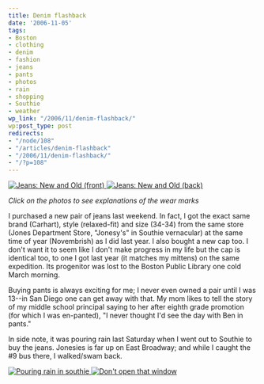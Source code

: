 ```yaml
---
title: Denim flashback
date: '2006-11-05'
tags:
- Boston
- clothing
- denim
- fashion
- jeans
- pants
- photos
- rain
- shopping
- Southie
- weather
wp_link: "/2006/11/denim-flashback/"
wp:post_type: post
redirects:
- "/node/108"
- "/articles/denim-flashback"
- "/2006/11/denim-flashback/"
- "/?p=108"
---
```


[ ![Jeans: New and Old (front)](http://static.flickr.com/115/289433430_3b1f91be4b_m.jpg) ](http://www.flickr.com/photos/bensheldon/289433430/ "Photo Sharing") [ ![Jeans: New and Old (back)](http://static.flickr.com/115/289435524_59b72d9967_m.jpg) ](http://www.flickr.com/photos/bensheldon/289435524/ "Photo Sharing")

_Click on the photos to see explanations of the wear marks_

I purchased a new pair of jeans last weekend. In fact, I got the exact same brand (Carhart), style (relaxed-fit) and size (34-34) from the same store (Jones Department Store, "Jonesy's" in Southie vernacular) at the same time of year (Novembrish) as I did last year. I also bought a new cap too. I don't want it to seem like I don't make progress in my life but the cap is identical too, to one I got last year (it matches my mittens) on the same expedition. Its progenitor was lost to the Boston Public Library one cold March morning.

Buying pants is always exciting for me; I never even owned a pair until I was 13--in San Diego one can get away with that. My mom likes to tell the story of my middle school principal saying to her after eighth grade promotion (for which I was en-panted), "I never thought I'd see the day with Ben in pants."

In side note, it was pouring rain last Saturday when I went out to Southie to buy the jeans. Jonesies is far up on East Broadway; and while I caught the #9 bus there, I walked/swam back.

[ ![Pouring rain in southie](http://static.flickr.com/102/289691891_d270cfb954_m.jpg) ](http://www.flickr.com/photos/bensheldon/289691891/ "Photo Sharing") [ ![Don't open that window](http://static.flickr.com/100/289693095_341411dd75_m.jpg) ](http://www.flickr.com/photos/bensheldon/289693095/ "Photo Sharing")

